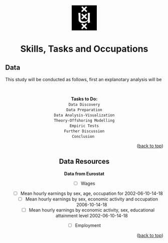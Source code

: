 <!-- Improved compatibility of back to top link: See: https://github.com/othneildrew/Best-README-Template/pull/73 -->
<a name="readme-top"></a>
<!--
*** Thanks for checking out the Best-README-Template. If you have a suggestion
*** that would make this better, please fork the repo and create a pull request
*** or simply open an issue with the tag "enhancement".
*** Don't forget to give the project a star!
*** Thanks again! Now go create something AMAZING! :D
-->



<!-- PROJECT SHIELDS -->
<!--
*** I'm using markdown "reference style" links for readability.
*** Reference links are enclosed in brackets [ ] instead of parentheses ( ).
*** See the bottom of this document for the declaration of the reference variables
*** for contributors-url, forks-url, etc. This is an optional, concise syntax you may use.
*** https://www.markdownguide.org/basic-syntax/#reference-style-links
-->
<!--[![Contributors][contributors-shield]][contributors-url]-->
<!--[![Forks][forks-shield]][forks-url]-->
<!--[![Stargazers][stars-shield]][stars-url]-->
<!--[![Issues][issues-shield]][issues-url]-->
<!--[![MIT License][license-shield]][license-url]-->
<!--[![LinkedIn][linkedin-shield]][linkedin-url]-->



<!-- PROJECT LOGO -->
<br />
<div align="center">
  <a href="https://github.com/github_username/repo_name">
    <img src="https://github.com/mehmetcandfx/Technology-Trade-Employment/blob/main/Images/Uva_logo.png" alt="Logo" width="80" height="80">
  </a>

<h1 align="center">Skills, Tasks and Occupations</h3>
<h2 align="Left">Data</h2>

<!-- ABOUT THE PROJECT -->

<p align="left">
This study will be conducted as follows, first an explanotary analysis will be 
</p><br>

<b>Tasks to Do:</b><br>
`Data Discovery`<br>
`Data Preparation`<br>
`Data Analysis-Visualization`<br>
`Theory-Offshoring Modelling`<br>
`Empiric Tests`<br>
`Further Discussion`<br>
`Conclusion ` 


<!-- WHO IMPORTS TECHNOLOGY FROM WHOM Leaders Followers--> 


<p align="right">(<a href="#readme-top">back to top</a>)</p>

## Data Resources
<b>Data from Eurostat</b><br>

- [ ] Wages
    - [ ] Mean hourly earnings by sex, age, occupation for 2002-06-10-14-18
    - [ ] Mean hourly earnings by sex, economic activity and occupation 2006-10-14-18
    - [ ] Mean hourly earnings by economic activity, sex, educational attainment level 2002-06-10-14-18
- [ ] Employment


<p align="right">(<a href="#readme-top">back to top</a>)</p>

